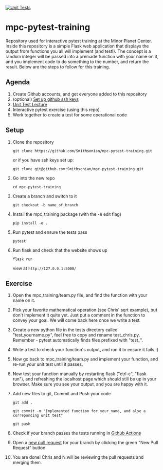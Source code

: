 [![Unit Tests](https://github.com/Smithsonian/mpc-pytest-training/actions/workflows/mpc-pytest.yml/badge.svg)](https://github.com/Smithsonian/mpc-pytest-training/actions/workflows/mpc-pytest.yml)

# mpc-pytest-training
Repository used for interactive pytest training at the Minor Planet Center. Inside this repository is a simple Flask web application that displays the output from functions you all will implement (and test!). The concept is a random integer will be passed into a premade function with your name on it, and you implement code to do something to the number, and return the result. Below are the steps to follow for this training.

## Agenda
1. Create Github accounts, and get everyone added to this repository
2. (optional) [Set up github ssh keys](https://docs.github.com/en/authentication/connecting-to-github-with-ssh/adding-a-new-ssh-key-to-your-github-account)
3. [Unit Test Lecture](https://docs.google.com/presentation/d/1_bCQLQ564H-benVRhXpQnSIA3Ko9JyoW/edit?usp=sharing&ouid=100235637949753397026&rtpof=true&sd=true)
4. Interactive pytest exercise (using this repo)
5. Work together to create a test for some operational code

## Setup
1. Clone the repository

   `git clone https://github.com/Smithsonian/mpc-pytest-training.git`
     
   or if you have ssh keys set up: 

   `git clone git@github.com:Smithsonian/mpc-pytest-training.git`
2. Go into the new repo 

   `cd mpc-pytest-training`
3. Create a branch and switch to it 
  
   `git checkout -b name_of_branch` 
4. Install the mpc_training package (with the -e edit flag) 

   `pip install -e .` 
5. Run pytest and ensure the tests pass

    `pytest` 
6. Run flask and check that the website shows up

   `flask run` 

   view at `http://127.0.0.1:5000/`

## Exercise
1. Open the mpc_training/team.py file, and find the function with your name on it.
2. Pick your favorite mathematical operation (see Chris' sqrt example), but don't implement it quite yet. Just put a comment in the function to convey your goal. We will come back here once we write a test.
3. Create a new python file in the tests directory called "test_yourname.py", feel free to copy and rename test_chris.py. Remember - pytest automatically finds files prefixed with "test_".
4. Write a test to check your function's output, and run it to ensure it fails :)
5. Now go back to mpc_training/team.py and implement your function, and re-run your unit test until it passes.
6. Now test your function manually by restarting flask ("ctrl-c", "flask run"), and refreshing the localhost page which should still be up in your browser. Make sure you see your output, and you are happy with it.  
7. Add new files to git, Commit and Push your code

   `git add .`

   `git commit -m "Implemented function for your_name, and also a correponding unit test"`

   `git push`
8. Check if your branch passes the tests running in [Github Actions](https://github.com/Smithsonian/mpc-pytest-training/actions) 
9. Open a [new pull request](https://github.com/Smithsonian/mpc-pytest-training/pulls) for your branch by clicking the green "New Pull Request" button
10. You are done!  Chris and N will be reviewing the pull requests and merging them.
